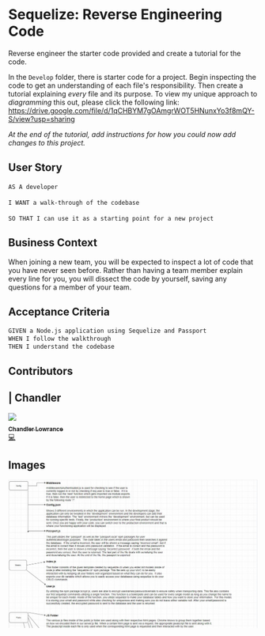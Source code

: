 # Sequelize: Reverse Engineering Code

Reverse engineer the starter code provided and create a tutorial for the code.

In the `Develop` folder, there is starter code for a project. Begin inspecting the code to get an understanding of each file's responsibility. Then create a tutorial explaining *every* file and its purpose. To view my unique approach to *diagramming* this out, please click the following link:
https://drive.google.com/file/d/1qCHBYM7gOAmgrWOT5HNunxYo3f8mQY-S/view?usp=sharing

*At the end of the tutorial, add instructions for how you could now add changes to this project.*

## User Story

```
AS A developer

I WANT a walk-through of the codebase

SO THAT I can use it as a starting point for a new project
```

## Business Context

When joining a new team, you will be expected to inspect a lot of code that you have never seen before. Rather than having a team member explain every line for you, you will dissect the code by yourself, saving any questions for a member of your team.

## Acceptance Criteria

```
GIVEN a Node.js application using Sequelize and Passport
WHEN I follow the walkthrough
THEN I understand the codebase
```

## Contributors

| Chandler
------------ 

[<img src="https://avatars0.githubusercontent.com/u/65209786?s=400&u=cb17a056cc6e4ab1216a4b19a6d190d5a6727651&v=4" width="100px;"/><br /><sub><b>Chandler Lowrance</b></sub>](https://github.com/Chandler8)<br />[💻](https://github.com/Chandler8?tab=repositories "Repositories")

## Images

![](images/diagram1.JPG)
